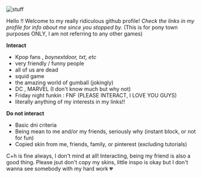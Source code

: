 ![stuff](https://i.pinimg.com/1200x/61/33/f4/6133f4d014af34b435adeb9b1f48466d.jpg)

Hello !! Welcome to my really ridiculous github profile! 
*Check the links in my profile for info about me since you stopped by.* (This is for pony town purposes ONLY, I am not referring to any other games)

**Interact**
- Kpop fans , *boynextdoor, txt, etc*
- very friendly / funny people
- all of us are dead
- squid game
- the amazing world of gumball (jokingly)
- DC , MARVEL (I don't know much but why not)
- Friday night funkin : FNF (PLEASE INTERACT, I LOVE YOU GUYS)
- literally anything of my interests in my links!!

**Do not interact**
- Basic dni criteria
- Being mean to me and/or my friends, seriously why (instant block, or not for fun)
- Copied skin from me, friends, family, or pinterest (excluding tutorials)

C+h is fine always, I don't mind at all! Interacting, being my friend is also a good thing. Please jsut don't copy my skins, little inspo is okay but I don't wanna see somebody with my hard work 💔
